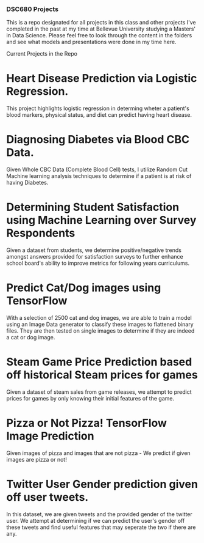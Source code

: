 ### DSC680 Projects
This is a repo designated for all projects in this class and other projects I've completed in the past at my time at Bellevue University studying a Masters' in Data Science.
Please feel free to look through the content in the folders and see what models and presentations were done in my time here.


Current Projects in the Repo
# Heart Disease Prediction via Logistic Regression.
This project highlights logistic regression in determing wheter a patient's blood markers, physical status, and diet can predict having heart disease.

# Diagnosing Diabetes via Blood CBC Data.
Given Whole CBC Data (Complete Blood Cell) tests, I utilize Random Cut Machine learning analysis techniques to determine if a patient is at risk of having Diabetes. 

# Determining Student Satisfaction using Machine Learning over Survey Respondents
Given a dataset from students, we determine positive/negative trends amongst answers provided for satisfaction surveys to further enhance school board's ability to improve metrics for following years curriculums. 

# Predict Cat/Dog images using TensorFlow 
With a selection of 2500 cat and dog images, we are able to train a model using an Image Data generator to classify these images to flattened binary files. They are then tested on single images to determine if they are indeed a cat or dog image. 

# Steam Game Price Prediction based off historical Steam prices for games
Given a dataset of steam sales from game releases, we attempt to predict prices for games by only knowing their initial features of the game.

# Pizza or Not Pizza! TensorFlow Image Prediction
Given images of pizza and images that are not pizza - We predict if given images are pizza or not!

# Twitter User Gender prediction given off user tweets.  
In this dataset, we are given tweets and the provided gender of the twitter user. We attempt at determining if we can predict the user's gender off these tweets and find useful features that may seperate the two if there are any.
